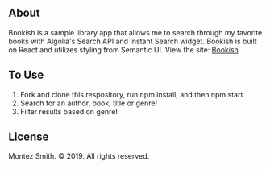 ## About 

Bookish is a sample library app that allows me to search through my favorite books with Algolia's Search API and Instant Search widget. Bookish is built on React and utilizes styling from Semantic UI. View the site: [Bookish](https://bookish-c707a.firebaseapp.com/)

## To Use

1. Fork and clone this respository, run npm install, and then npm start.
2. Search for an author, book, title or genre!
3. Filter results based on genre!

## License
Montez Smith. © 2019. All rights reserved.

